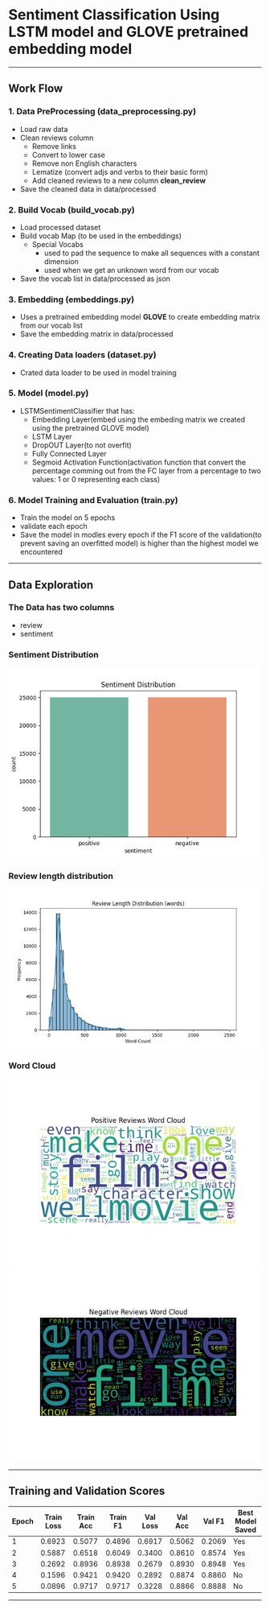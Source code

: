 # Sentiment Classification Using LSTM model and GLOVE pretrained embedding model

---

## Work Flow

### **1.** Data PreProcessing (data_preprocessing.py)
* Load raw data
* Clean reviews column
    * Remove links
    * Convert to lower case
    * Remove non English characters
    * Lematize (convert adjs and verbs to their basic form)
    * Add cleaned reviews to a new column **clean_review**
* Save the cleaned data in data/processed

### **2.** Build Vocab (build_vocab.py)
* Load processed dataset
* Build vocab Map (to be used in the embeddings)
    * Special Vocabs
        * <PAD> used to pad the sequence to make all sequences with a constant dimension
        * <UNK> used when we get an unknown word from our vocab
* Save the vocab list in data/processed as json

### **3.** Embedding (embeddings.py)
* Uses a pretrained embedding model **GLOVE** to create embedding matrix from our vocab list
* Save the embedding matrix in data/processed

### **4.** Creating Data loaders (dataset.py)
* Crated data loader to be used in model training

### **5.** Model (model.py)
* LSTMSentimentClassifier that has:
    * Embedding Layer(embed using the embeding matrix we created using the pretrained GLOVE model)
    * LSTM Layer
    * DropOUT Layer(to not overfit)
    * Fully Connected Layer
    * Segmoid Activation Function(activation function that convert the percentage comming out from the FC layer from a percentage to two values: 1 or 0 representing each class)

### **6.** Model Training and Evaluation (train.py)
* Train the model on 5 epochs
* validate each epoch
* Save the model in modles every epoch if the F1 score of the validation(to prevent saving an overfitted model) is higher than the highest model we encountered

---

## Data Exploration

### The Data has two columns
* review
* sentiment

### Sentiment Distribution
![alt text](https://github.com/Hassan-Osama/LSTM-sentiment-classification/blob/main/figures/sentimen_distribution.png?raw=true)

### Review length distribution
![alt text](https://github.com/Hassan-Osama/LSTM-sentiment-classification/blob/main/figures/review_length_distribution.png?raw=true)

### Word Cloud
![alt text](https://github.com/Hassan-Osama/LSTM-sentiment-classification/blob/main/figures/positive_reviews_word_cloud.png?raw=true)
![alt text](https://github.com/Hassan-Osama/LSTM-sentiment-classification/blob/main/figures/negative_reviews_word_cloud.png?raw=true)

---

## Training and Validation Scores
| Epoch | Train Loss | Train Acc | Train F1 | Val Loss | Val Acc | Val F1  | Best Model Saved |
|-------|------------|-----------|----------|----------|---------|---------|------------------|
| 1     | 0.6923     | 0.5077    | 0.4896   | 0.6917   | 0.5062  | 0.2069  | Yes              |
| 2     | 0.5887     | 0.6518    | 0.6049   | 0.3400   | 0.8610  | 0.8574  | Yes              |
| 3     | 0.2692     | 0.8936    | 0.8938   | 0.2679   | 0.8930  | 0.8948  | Yes              |
| 4     | 0.1596     | 0.9421    | 0.9420   | 0.2892   | 0.8874  | 0.8860  | No               |
| 5     | 0.0896     | 0.9717    | 0.9717   | 0.3228   | 0.8866  | 0.8888  | No               |

---

